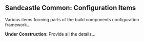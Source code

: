 ## Sandcastle Common: Configuration Items 
Various items forming parts of the build components configuration framework...

**Under Construction**: Provide all the details...

